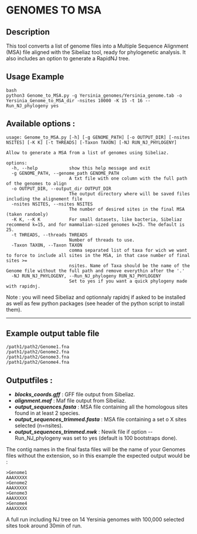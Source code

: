 # GENOMES TO MSA 

## Description

This tool converts a list of genome files into a Multiple Sequence Alignment (MSA) file aligned with the Sibeliaz tool, ready for phylogenetic analysis. It also includes an option to generate a RapidNJ tree.

## Usage Example

```
bash
python3 Genome_to_MSA.py -g Yersinia_genomes/Yersinia_genome.tab -o Yersinia_Genome_to_MSA_dir -nsites 10000 -K 15 -t 16 --Run_NJ_phylogeny yes
```


## Available options :
```
usage: Genome_to_MSA.py [-h] [-g GENOME_PATH] [-o OUTPUT_DIR] [-nsites NSITES] [-K K] [-t THREADS] [-Taxon TAXON] [-NJ RUN_NJ_PHYLOGENY]

Allow to generate a MSA from a list of genomes using Sibeliaz.

options:
  -h, --help            show this help message and exit
  -g GENOME_PATH, --genome_path GENOME_PATH
                        A txt file with one column with the full path of the genomes to align
  -o OUTPUT_DIR, --output_dir OUTPUT_DIR
                        The output directory where will be saved files including the alignement file
  -nsites NSITES, --nsites NSITES
                        The number of desired sites in the final MSA (taken randomly)
  -K K, --K K           For small datasets, like bacteria, Sibeliaz recommend k=15, and for mammalian-sized genomes k=25. The default is 25.
  -t THREADS, --threads THREADS
                        Number of threads to use.
  -Taxon TAXON, --Taxon TAXON
                        comma separated list of taxa for wich we want to force to include all sites in the MSA, in that case number of final sites >=
                        nsites. Name of Taxa should be the name of the Genome file without the full path and remove everythin after the '.'
  -NJ RUN_NJ_PHYLOGENY, --Run_NJ_phylogeny RUN_NJ_PHYLOGENY
                        Set to yes if you want a quick phylogeny made with rapidnj.
```

Note : you will need Sibeliaz and optionnaly rapidnj if asked to be installed as well as few python packages (see header of the python script to install them).

______________

## Example output table file
```
/path1/path2/Genome1.fna
/path1/path2/Genome2.fna
/path1/path2/Genome3.fna
/path1/path2/Genome4.fna
```

## Outputfiles :

- ***blocks_coords.gff*** :  GFF file output from Sibeliaz.
- ***alignment.maf*** : Maf file output from Sibeliaz.
- ***output_sequences.fasta*** : MSA file containing all the homologous sites found in at least 2 species.
- ***output_sequences_trimmed.fasta*** : MSA file containing a set o X sites selected (n=nsites).
- ***output_sequences_trimmed.nwk*** : Newik file if option --Run_NJ_phylogeny was set to yes (default is 100 bootstraps done).

The contig names in the final fasta files will be the name of your Genomes files without the extension, so in this example the expected output would be : 

```
>Genome1
AAAXXXXX
>Genome2
AAAXXXXX
>Genome3
AAAXXXXX
>Genome4
AAAXXXXX
```


A full run including NJ tree on 14 Yersinia genomes with 100,000 selected sites took around 30min of run. 





